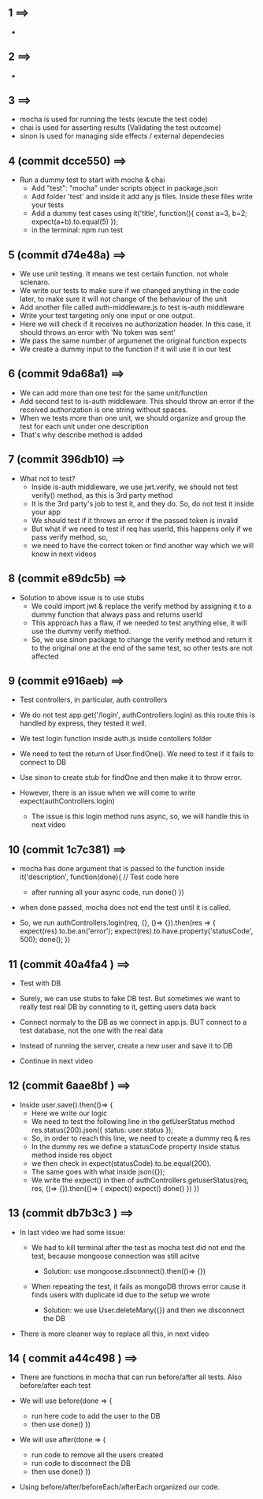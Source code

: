 ## 1 ==>

- 

## 2 ==>

- 


## 3 ==>

- mocha is used for running the tests (excute the test code)
- chai is used for asserting results  (Validating the test outcome)
- sinon is used for managing side effects / external dependecies 


## 4 (commit dcce550) ==>

- Run a dummy test to start with mocha & chai 
    - Add "test": "mocha" under scripts object in package.json
    - Add folder 'test' and inside it add any js files. Inside these files write your tests
    - Add a dummy test cases using it('title', function(){
        const a=3, b=2;
        expect(a+b).to.equal(5)
    });
    - in the terminal: npm run test


## 5 (commit d74e48a) ==>

- We use unit testing. It means we test certain function. not whole scienaro. 
- We write our tests to make sure if we changed anything in the code later, to make sure it will not change of the behaviour of the unit
- Add another file called auth-middleware.js to test is-auth middleware
- Write your test targeting only one input or one output. 
- Here we will check if it receives no authorization header. In this case, it should throws an error with 'No token was sent' 
- We pass the same number of argumenet the original function expects
- We create a dummy input to the function if it will use it in our test



## 6 (commit 9da68a1) ==>

- We can add more than one test for the same unit/function 
- Add second test to is-auth middleware. This should throw an error if the received authorization is one string without spaces.
- When we tests more than one unit, we should organize and group the test for each unit under one description
- That's why describe method is added


## 7 (commit 396db10) ==>

- What not to test? 
    - Inside is-auth middleware, we use jwt.verify, we should not test verify() method, as this is 3rd party method
    - It is the 3rd party's job to test it, and they do. So, do not test it inside your app
    - We should test if it throws an error if the passed token is invalid 
    - But what if we need to test if req has userId, this happens only if we pass verify method, so,
    - we need to have the correct token or find another way which we will know in next videos


## 8 (commit e89dc5b) ==>

- Solution to above issue is to use stubs 
    - We could import jwt & replace the verify method by assigning it to a dummy function that always pass and returns userId
    - This approach has a flaw, if we needed to test anything else, it will use the dummy verify method.
    - So, we use sinon package to change the verify method and return it to the original one at the end of the same test, so other tests are not affected



## 9 (commit e916aeb) ==>

- Test controllers, in particular, auth controllers 

- We do not test app.get('/login', authControllers.login) as this route this is handled by express, they tested it well.

- We test login function inside auth.js inside contollers folder

- We need to test the return of User.findOne(). We need to test if it fails to connect to DB

- Use sinon to create stub for findOne and then make it to throw error.

- However, there is an issue when we will come to write expect(authControllers.login)
    - The issue is this login method runs async, so, we will handle this in next video



## 10 (commit 1c7c381) ==> 

- mocha has done argument that is passed to the function inside it('description', function(done){
    // Test code here
    - after running all your async code, run done()
})

- when done passed, mocha does not end the test until it is called. 

- So, we run authControllers.login(req, {}, ()=> {}).then(res => {
    expect(res).to.be.an('error');
    expect(res).to.have.property('statusCode', 500);
    done();
})


## 11 (commit 40a4fa4 ) ==>

- Test with DB

- Surely, we can use stubs to fake DB test. But sometimes we want to really test real DB by conneting to it, getting users data back

- Connect normaly to the DB as we connect in app.js. BUT connect to a test database, not the one with the real data

- Instead of running the server, create a new user and save it to DB

- Continue in next video 


## 12 (commit 6aae8bf ) ==>

- Inside user.save().then(()=> {
    - Here we write our logic
    - We need to test the following line in the getUserStatus method
        res.status(200).json({ status: user.status });
    - So, in order to reach this line, we need to create a dummy req & res 
    - In the dummy res we define a statusCode property inside status method inside res object
    - we then check in expect(statusCode).to.be.equal(200).
    - The same goes with what inside json({});
    - We write the expect() in then of authControllers.getuserStatus(req, res, ()=> {}).then(()=> {
        expect()
        expect()
        done()
    })
})


## 13 (commit db7b3c3 ) ==>

- In last video we had some issue:
    - We had to kill terminal after the test as mocha test did not end the test, because mongoose connection was still acitve
        - Solution: use mongoose.disconnect().then(()=> {})

    - When repeating the test, it fails as mongoDB throws error cause it finds users with duplicate id due to the setup we wrote
        - Solution: we use User.deleteMany({}) and then we disconnect the DB

- There is more cleaner way to replace all this, in next video


## 14 ( commit a44c498 ) ==>

- There are functions in mocha that can run before/after all tests. Also before/after each test

- We will use before(done => {
    - run here code to add the user to the DB
    - then use done()
})

- We will use after(done => {
    - run code to remove all the users created
    - run code to disconnect the DB
    - then use done()
})

- Using before/after/beforeEach/afterEach organized our code. 
